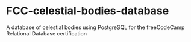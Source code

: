 # FCC-celestial-bodies-database
A database of celestial bodies using PostgreSQL for the freeCodeCamp Relational Database certification

